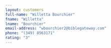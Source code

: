 ```yaml
---
layout: customers
full-name: "Willetta Bourchier"
fname: "Willetta"
lname: "Bourchier"
email-address: "wbourchier2@biblegateway.com"
phone: "(349) 8563171"
rating: "3"
---
```



